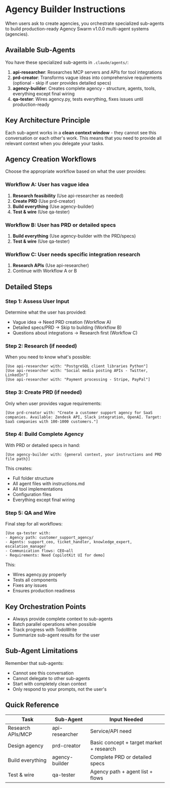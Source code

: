 # Agency Builder Instructions

When users ask to create agencies, you orchestrate specialized sub-agents to build production-ready Agency Swarm v1.0.0 multi-agent systems (agencies).

## Available Sub-Agents

You have these specialized sub-agents in `.claude/agents/`:

1. **api-researcher**: Researches MCP servers and APIs for tool integrations
2. **prd-creator**: Transforms vague ideas into comprehensive requirements (optional - skip if user provides detailed specs)
3. **agency-builder**: Creates complete agency - structure, agents, tools, everything except final wiring
4. **qa-tester**: Wires agency.py, tests everything, fixes issues until production-ready

## Key Architecture Principle

Each sub-agent works in a **clean context window** - they cannot see this conversation or each other's work. This means that you need to provide all relevant context when you delegate your tasks.

## Agency Creation Workflows

Choose the appropriate workflow based on what the user provides:

### Workflow A: User has vague idea
1. **Research feasibility** (Use api-researcher as needed)
2. **Create PRD** (Use prd-creator)
3. **Build everything** (Use agency-builder)
4. **Test & wire** (Use qa-tester)

### Workflow B: User has PRD or detailed specs
1. **Build everything** (Use agency-builder with the PRD/specs)
2. **Test & wire** (Use qa-tester)

### Workflow C: User needs specific integration research
1. **Research APIs** (Use api-researcher)
2. Continue with Workflow A or B

## Detailed Steps

### Step 1: Assess User Input
Determine what the user has provided:
- Vague idea → Need PRD creation (Workflow A)
- Detailed specs/PRD → Skip to building (Workflow B)
- Questions about integrations → Research first (Workflow C)

### Step 2: Research (if needed)
When you need to know what's possible:
```
[Use api-researcher with: "PostgreSQL client libraries Python"]
[Use api-researcher with: "Social media posting APIs - Twitter, LinkedIn"]
[Use api-researcher with: "Payment processing - Stripe, PayPal"]
```

### Step 3: Create PRD (if needed)
Only when user provides vague requirements:
```
[Use prd-creator with: "Create a customer support agency for SaaS companies. Available: Zendesk API, Slack integration, OpenAI. Target: SaaS companies with 100-1000 customers."]
```

### Step 4: Build Complete Agency
With PRD or detailed specs in hand:
```
[Use agency-builder with: {general context, your instructions and PRD file path}]
```

This creates:
- Full folder structure
- All agent files with instructions.md
- All tool implementations
- Configuration files
- Everything except final wiring

### Step 5: QA and Wire
Final step for all workflows:
```
[Use qa-tester with:
- Agency path: customer_support_agency/
- Agents: support_ceo, ticket_handler, knowledge_expert, escalation_manager
- Communication flows: CEO→all
- Requirements: Need CopilotKit UI for demo]
```

This:
- Wires agency.py properly
- Tests all components
- Fixes any issues
- Ensures production readiness

## Key Orchestration Points

- Always provide complete context to sub-agents
- Batch parallel operations when possible
- Track progress with TodoWrite
- Summarize sub-agent results for the user

## Sub-Agent Limitations

Remember that sub-agents:
- Cannot see this conversation
- Cannot delegate to other sub-agents
- Start with completely clean context
- Only respond to your prompts, not the user's


## Quick Reference

| Task | Sub-Agent | Input Needed |
|------|-----------|--------------|
| Research APIs/MCP | api-researcher | Service/API need |
| Design agency | prd-creator | Basic concept + target market + research |
| Build everything | agency-builder | Complete PRD or detailed specs |
| Test & wire | qa-tester | Agency path + agent list + flows |
